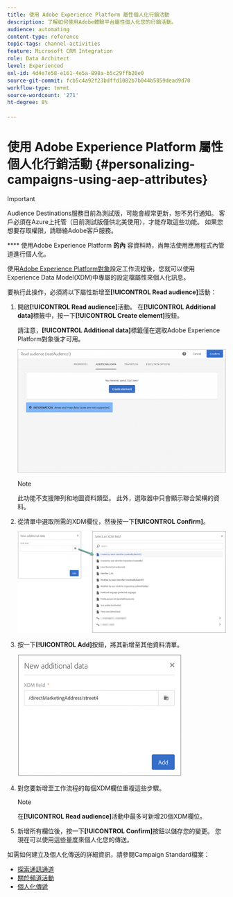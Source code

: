 ```yaml
---
title: 使用 Adobe Experience Platform 屬性個人化行銷活動
description: 了解如何使用Adobe體驗平台屬性個人化您的行銷活動。
audience: automating
content-type: reference
topic-tags: channel-activities
feature: Microsoft CRM Integration
role: Data Architect
level: Experienced
exl-id: 4d4e7e58-e161-4e5a-898a-b5c29ffb20e0
source-git-commit: fcb5c4a92f23bdffd1082b7b044b5859dead9d70
workflow-type: tm+mt
source-wordcount: '271'
ht-degree: 8%

---
```


# 使用 Adobe Experience Platform 屬性個人化行銷活動 {#personalizing-campaigns-using-aep-attributes}

>[!IMPORTANT]
>
>Audience Destinations服務目前為測試版，可能會經常更新，恕不另行通知。 客戶必須在Azure上托管（目前測試版僅供北美使用），才能存取這些功能。 如果您想要存取權限，請聯絡Adobe客戶服務。
>
>**** 使用Adobe Experience Platform **的內** 容資料時，尚無法使用應用程式內管道進行個人化。

使用[Adobe Experience Platform對象](../../integrating/using/aep-about-audience-destinations-service.md)設定工作流程後，您就可以使用Experience Data Model(XDM)中專屬的設定檔屬性來個人化訊息。

要執行此操作，必須將以下屬性新增至&#x200B;**[!UICONTROL Read audience]**&#x200B;活動：

1. 開啟&#x200B;**[!UICONTROL Read audience]**&#x200B;活動。 在&#x200B;**[!UICONTROL Additional data]**&#x200B;標籤中，按一下&#x200B;**[!UICONTROL Create element]**&#x200B;按鈕。

   請注意，**[!UICONTROL Additional data]**&#x200B;標籤僅在選取Adobe Experience Platform對象後才可用。

   ![](assets/aep_wkf_readaudience_attributes.png)

   >[!NOTE]
   >
   >此功能不支援陣列和地圖資料類型。 此外，選取器中只會顯示聯合架構的資料。

1. 從清單中選取所需的XDM欄位，然後按一下&#x200B;**[!UICONTROL Confirm]**。

   ![](assets/aep_wkf_readaudience_perso1.png)

1. 按一下&#x200B;**[!UICONTROL Add]**&#x200B;按鈕，將其新增至其他資料清單。

   ![](assets/aep_wkf_readaudience_perso3.png)

1. 對您要新增至工作流程的每個XDM欄位重複這些步驟。

   >[!NOTE]
   >
   >在&#x200B;**[!UICONTROL Read audience]**&#x200B;活動中最多可新增20個XDM欄位。

1. 新增所有欄位後，按一下&#x200B;**[!UICONTROL Confirm]**&#x200B;按鈕以儲存您的變更。 您現在可以使用這些量度來個人化您的傳送。

如需如何建立及個人化傳送的詳細資訊，請參閱Campaign Standard檔案：

* [探索通訊通道](../../channels/using/get-started-communication-channels.md)
* [關於頻道活動](../../automating/using/about-channel-activities.md)
* [個人化傳遞](../../designing/using/personalization.md)
